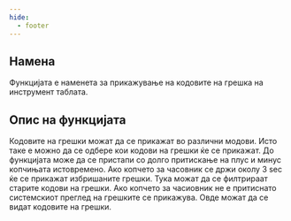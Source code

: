 ```yaml
---
hide:
  - footer
---
```


## Намена

Функцијата e наменета за прикажување на кодовите на грешка на инструмент таблата.

## Опис на функцијата

Кодовите на грешки можат да се прикажат во различни модови. Исто таке е можно да се одбере кои кодови на грешки ќе се прикажат. До функцијата може да се пристапи со долго притискање на плус и минус копчињата истовремено. Ако копчето за часовник се држи околу 3 sec ќе се прикажат избришаните грешки. Тука можат да се филтрираат старите кодови на грешки. Ако копчето за часиовник не е притиснато системскиот преглед на грешките се прикажува. Овде можат да се видат кодовите на грешки.

